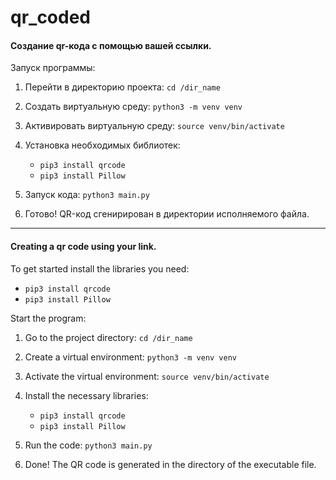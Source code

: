 # qr_coded

#### Создание qr-кода с помощью вашей ссылки.

Запуск программы:

1. Перейти в директорию проекта: `cd /dir_name`
  
2. Создать виртуальную среду: `python3 -m venv venv`
   
3. Активировать виртуальную среду: `source venv/bin/activate`

4. Установка необходимых библиотек:

    - `pip3 install qrcode`
    - `pip3 install Pillow`

5. Запуск кода: `python3 main.py`

6. Готово! QR-код сгенирирован в директории исполняемого файла.

---

#### Creating a qr code using your link.

To get started install the libraries you need:
- `pip3 install qrcode`
- `pip3 install Pillow`

Start the program:

1. Go to the project directory: `cd /dir_name`

2. Create a virtual environment: `python3 -m venv venv`

3. Activate the virtual environment: `source venv/bin/activate`

4. Install the necessary libraries:

    - `pip3 install qrcode`
    - `pip3 install Pillow`

5. Run the code: `python3 main.py`

6. Done! The QR code is generated in the directory of the executable file.

